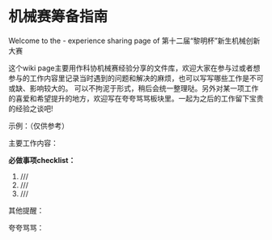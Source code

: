 # 机械赛筹备指南
Welcome to the - experience sharing page of 第十二届“黎明杯”新生机械创新大赛

这个wiki page主要用作科协机械赛经验分享的文件库，欢迎大家在参与过或者想参与的工作内容里记录当时遇到的问题和解决的麻烦，也可以写写哪些工作是不可或缺、影响较大的。
可以不拘泥于形式，稍后会统一整理哒。另外对某一项工作的喜爱和希望提升的地方，欢迎写在夸夸骂骂板块里。一起为之后的工作留下宝贵的经验之谈吧!


示例：（仅供参考）

主要工作内容：

**必做事项checklist：**
1. ///
2. ///
3. ///


其他提醒：


夸夸骂骂：

